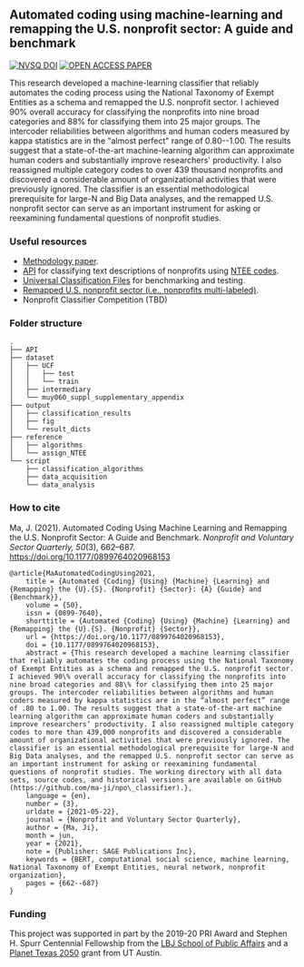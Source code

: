 ## Automated coding using machine-learning and remapping the U.S. nonprofit sector: A guide and benchmark

[![NVSQ DOI](https://img.shields.io/badge/NVSQ%20DOI-10.1177/0899764020968153-brightgreen)](https://doi.org/10.1177/0899764020968153)
[![OPEN ACCESS PAPER](https://img.shields.io/badge/OPEN%20ACCESS%20PAPER@OSF-10.31219%2FOSF.IO%2FPT3Q9-blue)](https://dx.doi.org/10.31219/osf.io/pt3q9)

This research developed a machine-learning classifier that reliably automates the coding process using the National Taxonomy of Exempt Entities as a schema and remapped the U.S. nonprofit sector. I achieved 90% overall accuracy for classifying the nonprofits into nine broad categories and 88% for classifying them into 25 major groups. The intercoder reliabilities between algorithms and human coders measured by kappa statistics are in the "almost perfect" range of 0.80--1.00. The results suggest that a state-of-the-art machine-learning algorithm can approximate human coders and substantially improve researchers' productivity. I also reassigned multiple category codes to over 439 thousand nonprofits and discovered a considerable amount of organizational activities that were previously ignored. The classifier is an essential methodological prerequisite for large-N and Big Data analyses, and the remapped U.S. nonprofit sector can serve as an important instrument for asking or reexamining fundamental questions of nonprofit studies.

### Useful resources
- [Methodology paper](https://osf.io/pt3q9/).
- [API](/API/) for classifying text descriptions of nonprofits using [NTEE codes](https://nccs.urban.org/project/national-taxonomy-exempt-entities-ntee-codes#overview).
- [Universal Classification Files](/dataset/UCF) for benchmarking and testing.
- [Remapped U.S. nonprofit sector (i.e., nonprofits multi-labeled)](https://jima.me/?ntee_remap).
- Nonprofit Classifier Competition (TBD)

### Folder structure
```
.
├── API
├── dataset
│   ├── UCF
│   │   ├── test
│   │   └── train
│   ├── intermediary
│   └── muy060_suppl_supplementary_appendix
├── output
│   ├── classification_results
│   ├── fig
│   └── result_dicts
├── reference
│   ├── algorithms
│   └── assign_NTEE
└── script
    ├── classification_algorithms
    ├── data_acquisition
    └── data_analysis
```

### How to cite

Ma, J. (2021). Automated Coding Using Machine Learning and Remapping the U.S. Nonprofit Sector: A Guide and Benchmark. _Nonprofit and Voluntary Sector Quarterly, 50_(3), 662–687. https://doi.org/10.1177/0899764020968153

```
@article{MaAutomatedCodingUsing2021,
	title = {Automated {Coding} {Using} {Machine} {Learning} and {Remapping} the {U}.{S}. {Nonprofit} {Sector}: {A} {Guide} and {Benchmark}},
	volume = {50},
	issn = {0899-7640},
	shorttitle = {Automated {Coding} {Using} {Machine} {Learning} and {Remapping} the {U}.{S}. {Nonprofit} {Sector}},
	url = {https://doi.org/10.1177/0899764020968153},
	doi = {10.1177/0899764020968153},
	abstract = {This research developed a machine learning classifier that reliably automates the coding process using the National Taxonomy of Exempt Entities as a schema and remapped the U.S. nonprofit sector. I achieved 90\% overall accuracy for classifying the nonprofits into nine broad categories and 88\% for classifying them into 25 major groups. The intercoder reliabilities between algorithms and human coders measured by kappa statistics are in the “almost perfect” range of .80 to 1.00. The results suggest that a state-of-the-art machine learning algorithm can approximate human coders and substantially improve researchers’ productivity. I also reassigned multiple category codes to more than 439,000 nonprofits and discovered a considerable amount of organizational activities that were previously ignored. The classifier is an essential methodological prerequisite for large-N and Big Data analyses, and the remapped U.S. nonprofit sector can serve as an important instrument for asking or reexamining fundamental questions of nonprofit studies. The working directory with all data sets, source codes, and historical versions are available on GitHub (https://github.com/ma-ji/npo\_classifier).},
	language = {en},
	number = {3},
	urldate = {2021-05-22},
	journal = {Nonprofit and Voluntary Sector Quarterly},
	author = {Ma, Ji},
	month = jun,
	year = {2021},
	note = {Publisher: SAGE Publications Inc},
	keywords = {BERT, computational social science, machine learning, National Taxonomy of Exempt Entities, neural network, nonprofit organization},
	pages = {662--687}
}
```

### Funding

This project was supported in part by the 2019-20 PRI Award and Stephen H. Spurr Centennial Fellowship from the [LBJ School of
Public Affairs](https://lbj.utexas.edu/) and a [Planet Texas 2050](https://bridgingbarriers.utexas.edu/planet-texas-2050/) grant from UT Austin.